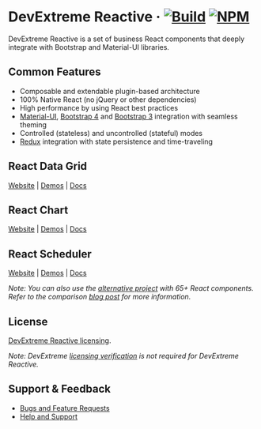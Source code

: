 # DevExtreme Reactive &middot; [![Build](https://github.com/DevExpress/devextreme-reactive/actions/workflows/ci_tests.yml/badge.svg)](https://github.com/DevExpress/devextreme-reactive/actions/workflows/ci_tests.yml) [![NPM](https://img.shields.io/npm/v/@devexpress/dx-core.svg)](https://www.npmjs.com/package/@devexpress/dx-core)

DevExtreme Reactive is a set of business React components that deeply integrate with Bootstrap and Material-UI libraries.

## Common Features

- Composable and extendable plugin-based architecture
- 100% Native React (no jQuery or other dependencies)
- High performance by using React best practices
- [Material-UI](https://github.com/mui-org/material-ui), [Bootstrap 4](https://getbootstrap.com/) and [Bootstrap 3](https://github.com/react-bootstrap/react-bootstrap) integration with seamless theming
- Controlled (stateless) and uncontrolled (stateful) modes
- [Redux](https://github.com/reactjs/redux/) integration with state persistence and time-traveling

## React Data Grid

[Website](https://devexpress.github.io/devextreme-reactive/react/grid/) | [Demos](https://devexpress.github.io/devextreme-reactive/react/grid/demos/) | [Docs](https://devexpress.github.io/devextreme-reactive/react/grid/docs/)

## React Chart

[Website](https://devexpress.github.io/devextreme-reactive/react/chart/) | [Demos](https://devexpress.github.io/devextreme-reactive/react/chart/demos/) | [Docs](https://devexpress.github.io/devextreme-reactive/react/chart/docs/)

## React Scheduler

[Website](https://devexpress.github.io/devextreme-reactive/react/scheduler/) | [Demos](https://devexpress.github.io/devextreme-reactive/react/scheduler/demos/) | [Docs](https://devexpress.github.io/devextreme-reactive/react/scheduler/docs/)

*Note: You can also use the [alternative project](https://github.com/DevExpress/devextreme-react) with 65+ React components. Refer to the comparison [blog post](https://community.devexpress.com/blogs/oliver/archive/2018/04/20/devextreme-new-react-wrappers-vs-native-react-components.aspx) for more information.*

## License

[DevExtreme Reactive licensing](https://js.devexpress.com/licensing/).

*Note: DevExtreme [licensing verification](https://js.devexpress.com/Documentation/Guide/Common/Licensing/) is not required for DevExtreme Reactive.* 

## Support & Feedback

- [Bugs and Feature Requests](https://github.com/DevExpress/devextreme-reactive/blob/master/CONTRIBUTING.md#bugs-and-feature-requests) 
- [Help and Support](https://github.com/DevExpress/devextreme-reactive/blob/master/CONTRIBUTING.md#help-and-support)

